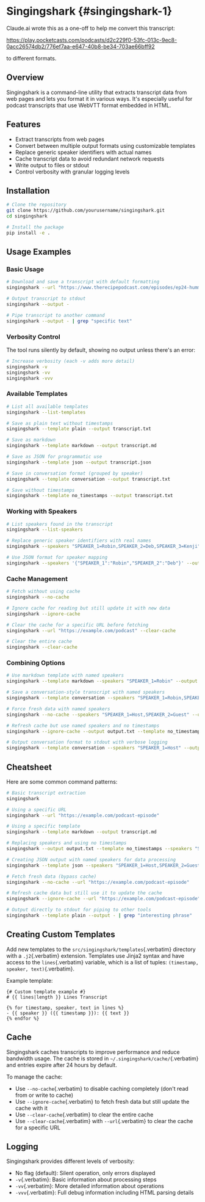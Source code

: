 # Singingshark {#singingshark-1}

Claude.ai wrote this as a one-off to help me convert this transcript:

https://play.pocketcasts.com/podcasts/d2c229f0-53fc-013c-9ec8-0acc26574db2/776ef7aa-e647-40b8-be34-703ae66bff92

to different formats.




## Overview

Singingshark is a command-line utility that extracts transcript data
from web pages and lets you format it in various ways. It\'s especially
useful for podcast transcripts that use WebVTT format embedded in HTML.

## Features

- Extract transcripts from web pages
- Convert between multiple output formats using customizable templates
- Replace generic speaker identifiers with actual names
- Cache transcript data to avoid redundant network requests
- Write output to files or stdout
- Control verbosity with granular logging levels

## Installation

```bash
# Clone the repository
git clone https://github.com/yourusername/singingshark.git
cd singingshark

# Install the package
pip install -e .
```

## Usage Examples

### Basic Usage

```bash
# Download and save a transcript with default formatting
singingshark --url "https://www.therecipepodcast.com/episodes/ep24-hummus" --output transcript.txt

# Output transcript to stdout
singingshark --output -

# Pipe transcript to another command
singingshark --output - | grep "specific text"
```

### Verbosity Control

The tool runs silently by default, showing no output unless there\'s an
error:

```bash
# Increase verbosity (each -v adds more detail)
singingshark -v
singingshark -vv
singingshark -vvv
```

### Available Templates

```bash
# List all available templates
singingshark --list-templates

# Save as plain text without timestamps
singingshark --template plain --output transcript.txt

# Save as markdown
singingshark --template markdown --output transcript.md

# Save as JSON for programmatic use
singingshark --template json --output transcript.json

# Save in conversation format (grouped by speaker)
singingshark --template conversation --output transcript.txt

# Save without timestamps
singingshark --template no_timestamps --output transcript.txt
```

### Working with Speakers

```bash
# List speakers found in the transcript
singingshark --list-speakers

# Replace generic speaker identifiers with real names
singingshark --speakers "SPEAKER_1=Robin,SPEAKER_2=Deb,SPEAKER_3=Kenji" --output transcript.txt

# Use JSON format for speaker mapping
singingshark --speakers '{"SPEAKER_1":"Robin","SPEAKER_2":"Deb"}' --output transcript.txt
```

### Cache Management

```bash
# Fetch without using cache
singingshark --no-cache

# Ignore cache for reading but still update it with new data
singingshark --ignore-cache

# Clear the cache for a specific URL before fetching
singingshark --url "https://example.com/podcast" --clear-cache

# Clear the entire cache
singingshark --clear-cache
```

### Combining Options

```bash
# Use markdown template with named speakers
singingshark --template markdown --speakers "SPEAKER_1=Robin" --output transcript.md

# Save a conversation-style transcript with named speakers
singingshark --template conversation --speakers "SPEAKER_1=Robin,SPEAKER_2=Deb" --output transcript.txt

# Force fresh data with named speakers
singingshark --no-cache --speakers "SPEAKER_1=Host,SPEAKER_2=Guest" --output transcript.txt

# Refresh cache but use named speakers and no timestamps
singingshark --ignore-cache --output output.txt --template no_timestamps --speakers "SPEAKER_1=Robin,SPEAKER_2=Deb,SPEAKER_3=Kenji"

# Output conversation format to stdout with verbose logging
singingshark --template conversation --speakers "SPEAKER_1=Host" --output - -v
```

## Cheatsheet

Here are some common command patterns:

```bash
# Basic transcript extraction
singingshark

# Using a specific URL
singingshark --url "https://example.com/podcast-episode"

# Using a specific template
singingshark --template markdown --output transcript.md

# Replacing speakers and using no timestamps
singingshark --output output.txt --template no_timestamps --speakers "SPEAKER_1=Robin,SPEAKER_2=Deb,SPEAKER_3=Kenji"

# Creating JSON output with named speakers for data processing
singingshark --template json --speakers "SPEAKER_1=Host,SPEAKER_2=Guest" --output data.json

# Fetch fresh data (bypass cache)
singingshark --no-cache --url "https://example.com/podcast-episode"

# Refresh cache data but still use it to update the cache
singingshark --ignore-cache --url "https://example.com/podcast-episode"

# Output directly to stdout for piping to other tools
singingshark --template plain --output - | grep "interesting phrase"
```

## Creating Custom Templates

Add new templates to the `src/singingshark/templates`{.verbatim}
directory with a `.j2`{.verbatim} extension. Templates use Jinja2 syntax
and have access to the `lines`{.verbatim} variable, which is a list of
tuples: `(timestamp, speaker, text)`{.verbatim}.

Example template:

```jinja
{# Custom template example #}
# {{ lines|length }} Lines Transcript

{% for timestamp, speaker, text in lines %}
- {{ speaker }} ({{ timestamp }}): {{ text }}
{% endfor %}
```

## Cache

Singingshark caches transcripts to improve performance and reduce
bandwidth usage. The cache is stored in
`~/.singingshark/cache/`{.verbatim} and entries expire after 24 hours by
default.

To manage the cache:

- Use `--no-cache`{.verbatim} to disable caching completely (don\'t read
  from or write to cache)
- Use `--ignore-cache`{.verbatim} to fetch fresh data but still update
  the cache with it
- Use `--clear-cache`{.verbatim} to clear the entire cache
- Use `--clear-cache`{.verbatim} with `--url`{.verbatim} to clear the
  cache for a specific URL

## Logging

Singingshark provides different levels of verbosity:

- No flag (default): Silent operation, only errors displayed
- `-v`{.verbatim}: Basic information about processing steps
- `-vv`{.verbatim}: More detailed information about operations
- `-vvv`{.verbatim}: Full debug information including HTML parsing
  details
